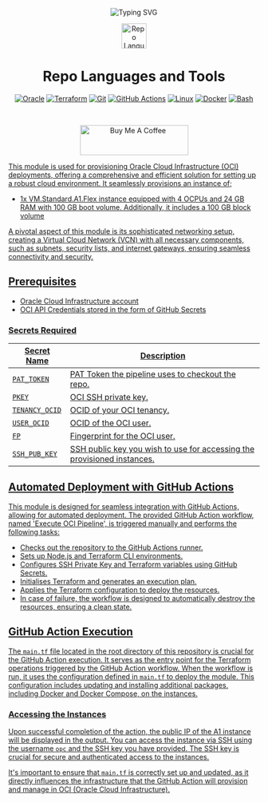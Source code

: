 <p align="center">
  <img src="https://readme-typing-svg.demolab.com?font=Fira+Code&pause=1000&width=500&lines=OCI+A1+Max+Terraform+Module+(Free+Forever)" alt="Typing SVG"/>
</p>

<p align="center">
  <img src="https://media.giphy.com/media/hvRJCLFzcasrR4ia7z/giphy.gif" width="50" alt="Repo Languages and Tools"/>
</p>

<h1 align="center">Repo Languages and Tools</h1>
 
<p align="center">
  <a href="https://www.oracle.com/uk/cloud/"><img src="https://img.shields.io/badge/Oracle-F80000?style=flat&logo=oracle&logoColor=white" alt="Oracle" /></a>
  <a href="https://www.terraform.io/"><img src="https://img.shields.io/badge/-Terraform-623CE4?style=flat&logo=terraform&logoColor=white" alt="Terraform" /></a>
  <a href="https://git-scm.com/"><img src="https://img.shields.io/badge/-Git-F05032?style=flat&logo=git&logoColor=white" alt="Git" /></a>
  <a href="https://github.com/features/actions"><img src="https://img.shields.io/badge/-GitHub_Actions-2088FF?style=flat&logo=github-actions&logoColor=white" alt="GitHub Actions" /></a>
  <a href="https://www.linux.org/"><img src="https://img.shields.io/badge/-Linux-FCC624?style=flat&logo=linux&logoColor=black" alt="Linux" /></a>
  <a href="https://www.docker.com/"><img src="https://img.shields.io/badge/-Docker-2496ED?style=flat&logo=docker&logoColor=white" alt="Docker" /></a>
  <a href="https://www.gnu.org/software/bash/"><img src="https://img.shields.io/badge/-Bash-4EAA25?style=flat&logo=gnu-bash&logoColor=white" alt="Bash" /></a>
</p>
<br>
<p align="center">
  <a href="https://www.buymeacoffee.com/jharrison94" target="_blank"><img src="https://cdn.buymeacoffee.com/buttons/v2/default-yellow.png" alt="Buy Me A Coffee" height="60px" width="217px" >
    
This module is used for provisioning Oracle Cloud Infrastructure (OCI) deployments, offering a comprehensive and efficient solution for setting up a robust cloud environment. It seamlessly provisions an instance of;
  - 1x VM.Standard.A1.Flex instance equipped with 4 OCPUs and 24 GB RAM with 100 GB boot volume. Additionally, it includes a 100 GB block volume

A pivotal aspect of this module is its sophisticated networking setup, creating a Virtual Cloud Network (VCN) with all necessary components, such as subnets, security lists, and internet gateways, ensuring seamless connectivity and security. 

## Prerequisites
 - Oracle Cloud Infrastructure account
 - OCI API Credentials stored in the form of GitHub Secrets

### Secrets Required
| Secret Name | Description |
|-------------|-------------|
| `PAT_TOKEN` | PAT Token the pipeline uses to checkout the repo. |
| `PKEY` | OCI SSH private key. |
| `TENANCY_OCID` | OCID of your OCI tenancy. |
| `USER_OCID` | OCID of the OCI user. |
| `FP` | Fingerprint for the OCI user. |
| `SSH_PUB_KEY` | SSH public key you wish to use for accessing the provisioned instances. |

## Automated Deployment with GitHub Actions
This module is designed for seamless integration with GitHub Actions, allowing for automated deployment. The provided GitHub Action workflow, named 'Execute OCI Pipeline', is triggered manually and performs the following tasks:

- Checks out the repository to the GitHub Actions runner.
- Sets up Node.js and Terraform CLI environments.
- Configures SSH Private Key and Terraform variables using GitHub Secrets.
- Initialises Terraform and generates an execution plan.
- Applies the Terraform configuration to deploy the resources.
- In case of failure, the workflow is designed to automatically destroy the resources, ensuring a clean state.

## GitHub Action Execution
The `main.tf` file located in the root directory of this repository is crucial for the GitHub Action execution. It serves as the entry point for the Terraform operations triggered by the GitHub Action workflow. When the workflow is run, it uses the configuration defined in `main.tf` to deploy the module. This configuration includes updating and installing additional packages, including Docker and Docker Compose, on the instances.

### Accessing the Instances
Upon successful completion of the action, the public IP of the A1 instance will be displayed in the output. You can access the instance via SSH using the username `opc` and the SSH key you have provided. The SSH key is crucial for secure and authenticated access to the instances.

It's important to ensure that `main.tf` is correctly set up and updated, as it directly influences the infrastructure that the GitHub Action will provision and manage in OCI (Oracle Cloud Infrastructure).

